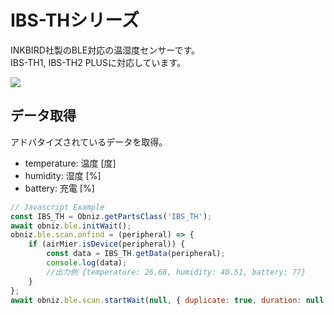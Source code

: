 # IBS-THシリーズ

INKBIRD社製のBLE対応の温湿度センサーです。  
IBS-TH1, IBS-TH2 PLUSに対応しています。

![](./image.jpg)

## データ取得
アドバタイズされているデータを取得。

- temperature:  温度 \[度]
- humidity: 湿度 \[%]
- battery: 充電 \[%]


```javascript
// Javascript Example
const IBS_TH = Obniz.getPartsClass('IBS_TH');
await obniz.ble.initWait();
obniz.ble.scan.onfind = (peripheral) => {
    if (airMier.isDevice(peripheral)) {
        const data = IBS_TH.getData(peripheral);
        console.log(data);
        //出力例 {temperature: 26.68, humidity: 40.51, battery: 77}
    }
};
await obniz.ble.scan.startWait(null, { duplicate: true, duration: null });
```
